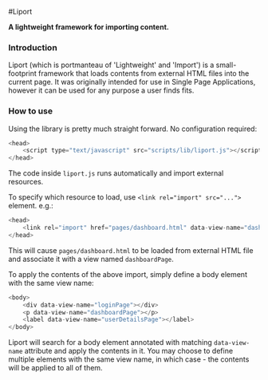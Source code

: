 #Liport

__A lightweight framework for importing content.__

### Introduction
Liport (which is portmanteau of 'Lightweight' and 'Import') is a small-footprint framework that loads contents from external HTML files into the current page. It was originally intended for use in Single Page Applications, however it can be used for any purpose a user finds fits.

### How to use
Using the library is pretty much straight forward. No configuration required:

```javascript
<head>
    <script type="text/javascript" src="scripts/lib/liport.js"></script>
</head>
```

The code inside `liport.js` runs automatically and import external resources.

To specify which resource to load, use `<link rel="import" src="...">` element. e.g.:
```javascript
<head>
    <link rel="import" href="pages/dashboard.html" data-view-name="dashboardPage">
</head>
```

This will cause `pages/dashboard.html` to be loaded from external HTML file and associate it with a view named `dashboardPage`.

To apply the contents of the above import, simply define a body element with the same view name:
```javascript
<body>
    <div data-view-name="loginPage"></div>
    <p data-view-name="dashboardPage"></p>
    <label data-view-name="userDetailsPage"></label>
</body>
```

Liport will search for a body element annotated with matching `data-view-name` attribute and apply the contents in it.
You may choose to define multiple elements with the same view name, in which case - the contents will be applied to all of them.
